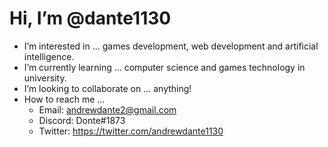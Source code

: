 # Hi, I’m @dante1130
- I’m interested in ... games development, web development and artificial intelligence.
- I’m currently learning ... computer science and games technology in university.
- I’m looking to collaborate on ... anything!
- How to reach me ... 
  - Email: andrewdante2@gmail.com
  - Discord: Donte#1873
  - Twitter: https://twitter.com/andrewdante1130

<!---
dante1130/dante1130 is a ✨ special ✨ repository because its `README.md` (this file) appears on your GitHub profile.
You can click the Preview link to take a look at your changes.
--->
